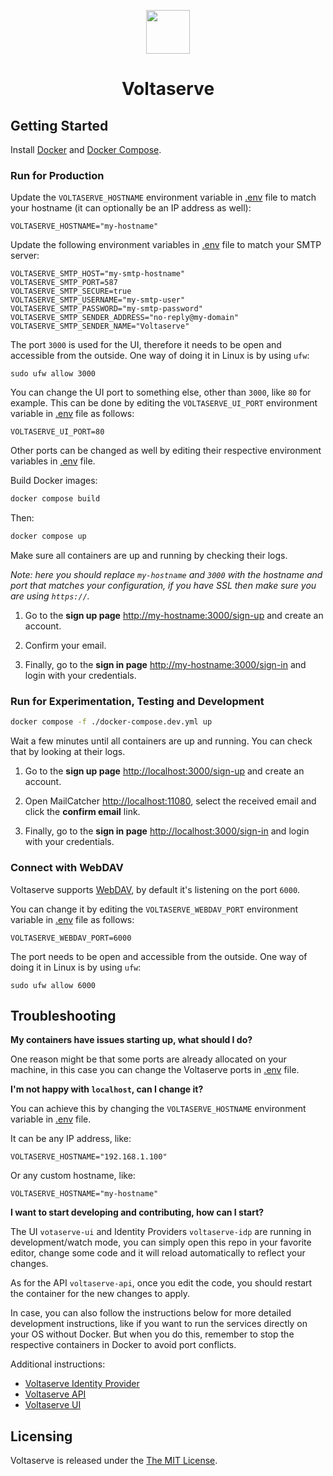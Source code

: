<!-- markdownlint-disable MD033 MD041 -->
<p align="center">
  <img height="70" src="assets/brand.svg"/>
  <h1 align="center">Voltaserve</h1>
</p>

## Getting Started

Install [Docker](https://docs.docker.com/get-docker) and [Docker Compose](https://docs.docker.com/compose/install).

### Run for Production

Update the `VOLTASERVE_HOSTNAME` environment variable in [.env](./.env) file to match your hostname (it can optionally be an IP address as well):

```properties
VOLTASERVE_HOSTNAME="my-hostname"
```

Update the following environment variables in [.env](./.env) file to match your SMTP server:

```properties
VOLTASERVE_SMTP_HOST="my-smtp-hostname"
VOLTASERVE_SMTP_PORT=587
VOLTASERVE_SMTP_SECURE=true
VOLTASERVE_SMTP_USERNAME="my-smtp-user"
VOLTASERVE_SMTP_PASSWORD="my-smtp-password"
VOLTASERVE_SMTP_SENDER_ADDRESS="no-reply@my-domain"
VOLTASERVE_SMTP_SENDER_NAME="Voltaserve"
```

The port `3000` is used for the UI, therefore it needs to be open and accessible from the outside. One way of doing it in Linux is by using `ufw`:

```shell
sudo ufw allow 3000
```

You can change the UI port to something else, other than `3000`, like `80` for example. This can be done by editing the `VOLTASERVE_UI_PORT` environment variable in [.env](./.env) file as follows:

```properties
VOLTASERVE_UI_PORT=80
```

Other ports can be changed as well by editing their respective environment variables in [.env](./.env) file.

Build Docker images:

```sh
docker compose build
```

Then:

```sh
docker compose up
```

Make sure all containers are up and running by checking their logs.

_Note: here you should replace `my-hostname` and `3000` with the hostname and port that matches your configuration, if you have SSL then make sure you are using `https://`._

1. Go to the **sign up page** <http://my-hostname:3000/sign-up> and create an account.

2. Confirm your email.

3. Finally, go to the **sign in page** <http://my-hostname:3000/sign-in> and login with your credentials.

### Run for Experimentation, Testing and Development

```sh
docker compose -f ./docker-compose.dev.yml up
```

Wait a few minutes until all containers are up and running. You can check that by looking at their logs.

1. Go to the **sign up page** <http://localhost:3000/sign-up> and create an account.

2. Open MailCatcher <http://localhost:11080>, select the received email and click the **confirm email** link.

3. Finally, go to the **sign in page** <http://localhost:3000/sign-in> and login with your credentials.

### Connect with WebDAV

Voltaserve supports [WebDAV](https://en.wikipedia.org/wiki/WebDAV), by default it's listening on the port `6000`.

You can change it by editing the `VOLTASERVE_WEBDAV_PORT` environment variable in [.env](./.env) file as follows:

```properties
VOLTASERVE_WEBDAV_PORT=6000
```

The port needs to be open and accessible from the outside. One way of doing it in Linux is by using `ufw`:

```shell
sudo ufw allow 6000
```

## Troubleshooting

**My containers have issues starting up, what should I do?**

One reason might be that some ports are already allocated on your machine, in this case you can change the Voltaserve ports in [.env](./.env) file.

**I'm not happy with `localhost`, can I change it?**

You can achieve this by changing the `VOLTASERVE_HOSTNAME` environment variable in [.env](./.env) file.

It can be any IP address, like:

```properties
VOLTASERVE_HOSTNAME="192.168.1.100"
```

Or any custom hostname, like:

```properties
VOLTASERVE_HOSTNAME="my-hostname"
```

**I want to start developing and contributing, how can I start?**

The UI `votaserve-ui` and Identity Providers `voltaserve-idp` are running in development/watch mode, you can simply open this repo in your favorite editor, change some code and it will reload automatically to reflect your changes.

As for the API `voltaserve-api`, once you edit the code, you should restart the container for the new changes to apply.

In case, you can also follow the instructions below for more detailed development instructions, like if you want to run the services directly on your OS without Docker. But when you do this, remember to stop the respective containers in Docker to avoid port conflicts.

Additional instructions:

- [Voltaserve Identity Provider](idp/README.md)
- [Voltaserve API](api/README.md)
- [Voltaserve UI](ui/README.md)

## Licensing

Voltaserve is released under the [The MIT License](./LICENSE).
